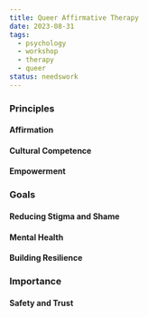 ```yaml
---
title: Queer Affirmative Therapy
date: 2023-08-31
tags:
  - psychology
  - workshop
  - therapy
  - queer
status: needswork
---
```

### Principles
#### Affirmation
#### Cultural Competence
#### Empowerment

### Goals
#### Reducing Stigma and Shame
#### Mental Health
#### Building Resilience

### Importance
#### Safety and Trust
